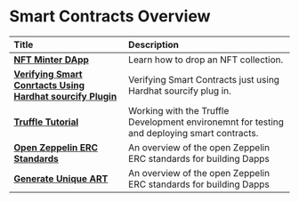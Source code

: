 # Smart Contracts Overview

| Title | Description |
| :--- | :--- |
| [**NFT Minter DApp**](nft_minter) | Learn how to drop an NFT collection. |
| [**Verifying Smart Conrtacts Using Hardhat sourcify Plugin**](hardhat_sourcify) | Verifying Smart Contracts just using Hardhat sourcify plug in. |
| [**Truffle Tutorial**](truffle) | Working with the Truffle Development environemnt for testing and deploying smart contracts. |
| [**Open Zeppelin ERC Standards**](open_zeppelin) | An overview of the open Zeppelin ERC standards for building Dapps |
| [**Generate Unique ART**](open_zeppelin) | An overview of the open Zeppelin ERC standards for building Dapps |